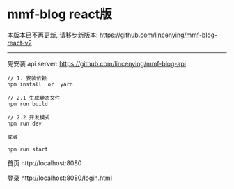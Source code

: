 # mmf-blog react版

本版本已不再更新, 请移步新版本: https://github.com/lincenying/mmf-blog-react-v2

---

先安装 api server: https://github.com/lincenying/mmf-blog-api

```
// 1. 安装依赖
npm install  or  yarn

// 2.1 生成静态文件
npm run build

// 2.2 开发模式
npm run dev

或者

npm run start
```

首页
http://localhost:8080

登录
http://localhost:8080/login.html
